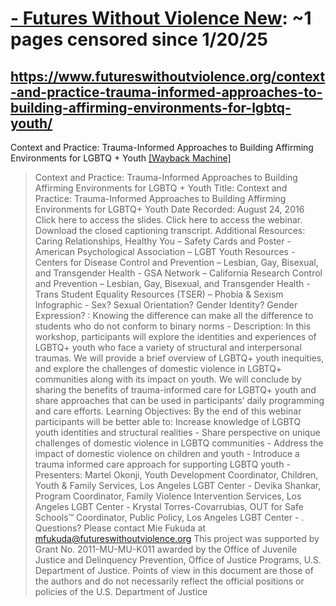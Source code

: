



# [ - Futures Without Violence New](futureswithoutviolence.org): ~1 pages censored since 1/20/25

## https://www.futureswithoutviolence.org/context-and-practice-trauma-informed-approaches-to-building-affirming-environments-for-lgbtq-youth/


Context and Practice: Trauma-Informed Approaches to Building Affirming Environments for LGBTQ + Youth [[Wayback Machine]](https://web.archive.org/web/20240000000000*/https://www.futureswithoutviolence.org/context-and-practice-trauma-informed-approaches-to-building-affirming-environments-for-lgbtq-youth/)

> Context and Practice: Trauma-Informed Approaches to Building Affirming Environments for LGBTQ + Youth Title: Context and Practice: Trauma-Informed Approaches to Building Affirming Environments for LGBTQ+ Youth Date Recorded: August 24, 2016 Click here to access the slides. Click here to access the webinar. Download the closed captioning transcript. Additional Resources: Caring Relationships, Healthy You – Safety Cards and Poster - American Psychological Association – LGBT Youth Resources - Centers for Disease Control and Prevention – Lesbian, Gay, Bisexual, and Transgender Health - GSA Network – California Research Control and Prevention – Lesbian, Gay, Bisexual, and Transgender Health - Trans Student Equality Resources (TSER) – Phobia & Sexism Infographic - Sex? Sexual Orientation? Gender Identity? Gender Expression? : Knowing the difference can make all the difference to students who do not conform to binary norms - Description: In this workshop, participants will explore the identities and experiences of LGBTQ+ youth who face a variety of structural and interpersonal traumas. We will provide a brief overview of LGBTQ+ youth inequities, and explore the challenges of domestic violence in LGBTQ+ communities along with its impact on youth. We will conclude by sharing the benefits of trauma-informed care for LGBTQ+ youth and share approaches that can be used in participants’ daily programming and care efforts. Learning Objectives: By the end of this webinar participants will be better able to: Increase knowledge of LGBTQ youth identities and structural realities - Share perspective on unique challenges of domestic violence in LGBTQ communities - Address the impact of domestic violence on children and youth - Introduce a trauma informed care approach for supporting LGBTQ youth - Presenters: Martel Okonji, Youth Development Coordinator, Children, Youth & Family Services, Los Angeles LGBT Center - Devika Shankar, Program Coordinator, Family Violence Intervention Services, Los Angeles LGBT Center - Krystal Torres-Covarrubias, OUT for Safe Schools™ Coordinator, Public Policy, Los Angeles LGBT Center - . Questions? Please contact Mie Fukuda at mfukuda@futureswithoutviolence.org This project was supported by Grant No. 2011-MU-MU-K011 awarded by the Office of Juvenile Justice and Delinquency Prevention, Office of Justice Programs, U.S. Department of Justice. Points of view in this document are those of the authors and do not necessarily reflect the official positions or policies of the U.S. Department of Justice